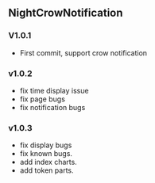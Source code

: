 ## NightCrowNotification

### V1.0.1
* First commit, support crow notification

### v1.0.2
* fix time display issue
* fix page bugs
* fix notification bugs

### v1.0.3
* fix display bugs
* fix known bugs.
* add index charts.
* add token parts.